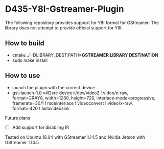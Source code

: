 # D435-Y8I-Gstreamer-Plugin


The following repository provides support for Y8I format for GStreamer. The library does not attempt to provide official support for Y8I. 

## How to build

- cmake ./ -DLIBRARY_DEST:PATH=**GSTREAMER LIBRARY DESTINATION**
- sudo make install

## How to use

- launch the plugin with the correct device
- gst-launch-1.0 v4l2src device=/dev/video2 ! video/x-raw, format=GRAY8, width=1280, height=720, interlace-mode=progressive, framerate=30/1 ! rsdeinterlace ! videoconvert ! video/x-raw, format=I420 ! autovideosink

Future plans
- [ ] Add support for disabling IR


Tested on Ubuntu 18.04 with GStreamer 1.14.5 and Nvidia Jetson with GStreamer 1.14.5




